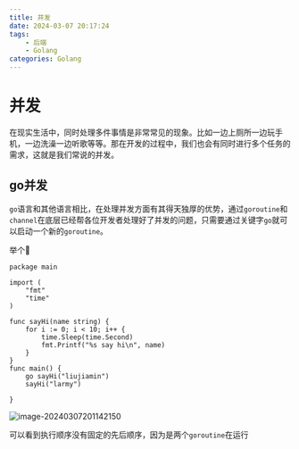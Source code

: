 ```yaml
---
title: 并发
date: 2024-03-07 20:17:24
tags:
    - 后端
    - Golang
categories: Golang
---
```

# 并发

在现实生活中，同时处理多件事情是非常常见的现象。比如一边上厕所一边玩手机，一边洗澡一边听歌等等。那在开发的过程中，我们也会有同时进行多个任务的需求，这就是我们常说的并发。

## go并发

`go`语言和其他语言相比，在处理并发方面有其得天独厚的优势，通过`goroutine`和`channel`在底层已经帮各位开发者处理好了并发的问题，只需要通过关键字`go`就可以启动一个新的`goroutine`。

举个🌰

```golang
package main

import (
	"fmt"
	"time"
)

func sayHi(name string) {
	for i := 0; i < 10; i++ {
		time.Sleep(time.Second)
		fmt.Printf("%s say hi\n", name)
	}
}
func main() {
	go sayHi("liujiamin")
	sayHi("larmy")

}
```

![image-20240307201142150](https://larmy-1303020690.cos.ap-guangzhou.myqcloud.com/image-20240307201142150.png)

可以看到执行顺序没有固定的先后顺序，因为是两个`goroutine`在运行




